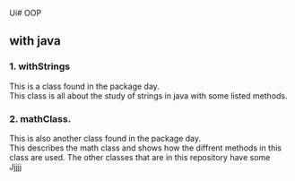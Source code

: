 Ui# OOP
## with java
### 1. withStrings
This is a class found in the package day.<br />This class is all about the study of strings in java with some listed methods.<br />
### 2. mathClass.
This is also another class found in the package day.<br />
This describes the math class and shows how the diffrent methods in this class are used.
The other classes that are in this repository have some <br />
Jjjjj

